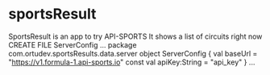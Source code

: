 # sportsResult
SportsResult is an app to try API-SPORTS
It shows a list of circuits right now
CREATE FILE ServerConfig
...
package com.ortudev.sportsResults.data.server
object ServerConfig {
val baseUrl = "https://v1.formula-1.api-sports.io"
const val apiKey:String = "api_key"
}
...